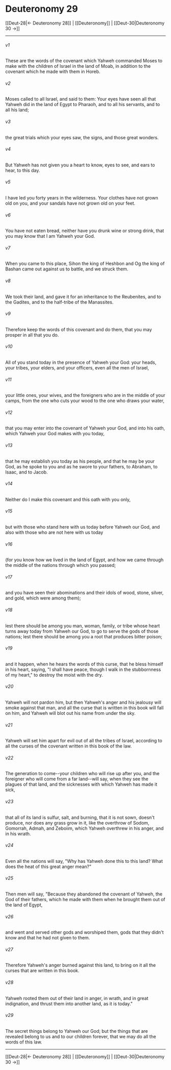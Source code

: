 # Deuteronomy 29

[[Deut-28|← Deuteronomy 28]] | [[Deuteronomy]] | [[Deut-30|Deuteronomy 30 →]]
***



###### v1 
These are the words of the covenant which Yahweh commanded Moses to make with the children of Israel in the land of Moab, in addition to the covenant which he made with them in Horeb. 

###### v2 
Moses called to all Israel, and said to them: Your eyes have seen all that Yahweh did in the land of Egypt to Pharaoh, and to all his servants, and to all his land; 

###### v3 
the great trials which your eyes saw, the signs, and those great wonders. 

###### v4 
But Yahweh has not given you a heart to know, eyes to see, and ears to hear, to this day. 

###### v5 
I have led you forty years in the wilderness. Your clothes have not grown old on you, and your sandals have not grown old on your feet. 

###### v6 
You have not eaten bread, neither have you drunk wine or strong drink, that you may know that I am Yahweh your God. 

###### v7 
When you came to this place, Sihon the king of Heshbon and Og the king of Bashan came out against us to battle, and we struck them. 

###### v8 
We took their land, and gave it for an inheritance to the Reubenites, and to the Gadites, and to the half-tribe of the Manassites. 

###### v9 
Therefore keep the words of this covenant and do them, that you may prosper in all that you do. 

###### v10 
All of you stand today in the presence of Yahweh your God: your heads, your tribes, your elders, and your officers, even all the men of Israel, 

###### v11 
your little ones, your wives, and the foreigners who are in the middle of your camps, from the one who cuts your wood to the one who draws your water, 

###### v12 
that you may enter into the covenant of Yahweh your God, and into his oath, which Yahweh your God makes with you today, 

###### v13 
that he may establish you today as his people, and that he may be your God, as he spoke to you and as he swore to your fathers, to Abraham, to Isaac, and to Jacob. 

###### v14 
Neither do I make this covenant and this oath with you only, 

###### v15 
but with those who stand here with us today before Yahweh our God, and also with those who are not here with us today 

###### v16 
(for you know how we lived in the land of Egypt, and how we came through the middle of the nations through which you passed; 

###### v17 
and you have seen their abominations and their idols of wood, stone, silver, and gold, which were among them); 

###### v18 
lest there should be among you man, woman, family, or tribe whose heart turns away today from Yahweh our God, to go to serve the gods of those nations; lest there should be among you a root that produces bitter poison; 

###### v19 
and it happen, when he hears the words of this curse, that he bless himself in his heart, saying, "I shall have peace, though I walk in the stubbornness of my heart," to destroy the moist with the dry. 

###### v20 
Yahweh will not pardon him, but then Yahweh's anger and his jealousy will smoke against that man, and all the curse that is written in this book will fall on him, and Yahweh will blot out his name from under the sky. 

###### v21 
Yahweh will set him apart for evil out of all the tribes of Israel, according to all the curses of the covenant written in this book of the law. 

###### v22 
The generation to come--your children who will rise up after you, and the foreigner who will come from a far land--will say, when they see the plagues of that land, and the sicknesses with which Yahweh has made it sick, 

###### v23 
that all of its land is sulfur, salt, and burning, that it is not sown, doesn't produce, nor does any grass grow in it, like the overthrow of Sodom, Gomorrah, Admah, and Zeboiim, which Yahweh overthrew in his anger, and in his wrath. 

###### v24 
Even all the nations will say, "Why has Yahweh done this to this land? What does the heat of this great anger mean?" 

###### v25 
Then men will say, "Because they abandoned the covenant of Yahweh, the God of their fathers, which he made with them when he brought them out of the land of Egypt, 

###### v26 
and went and served other gods and worshiped them, gods that they didn't know and that he had not given to them. 

###### v27 
Therefore Yahweh's anger burned against this land, to bring on it all the curses that are written in this book. 

###### v28 
Yahweh rooted them out of their land in anger, in wrath, and in great indignation, and thrust them into another land, as it is today." 

###### v29 
The secret things belong to Yahweh our God; but the things that are revealed belong to us and to our children forever, that we may do all the words of this law.

***
[[Deut-28|← Deuteronomy 28]] | [[Deuteronomy]] | [[Deut-30|Deuteronomy 30 →]]
